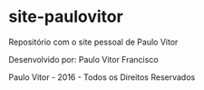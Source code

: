 # site-paulovitor
Repositório com o site pessoal de Paulo Vitor

Desenvolvido por: Paulo Vitor Francisco

Paulo Vitor - 2016 - Todos os Direitos Reservados
